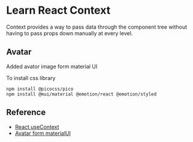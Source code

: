 # Learn React Context

Context provides a way to pass data through the component tree without having to pass props down manually at every level.

## Avatar

Added avator image form material UI

To install css library

```
npm install @picocss/pico
npm install @mui/material @emotion/react @emotion/styled
```

## Reference

- [React useContext](https://react.dev/reference/react/useContext)
- [Avatar form materialUI](https://mui.com/material-ui/api/avatar/)
